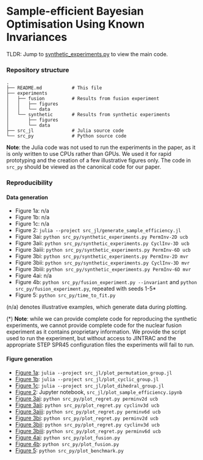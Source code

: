 # Sample-efficient Bayesian Optimisation Using Known Invariances

TLDR: Jump to [synthetic_experiments.py](https://github.com/theo-brown/bayesopt_with_invariances/blob/697f2b7163d50a1264e0effd955fef93d8cd8f49/src_py/synthetic_experiments.py#L109) to view the main code.

### Repository structure
```
.
├── README.md           # This file
├── experiments
│   ├── fusion          # Results from fusion experiment
│   │   ├── figures     
│   │   └── data        
│   └── synthetic       # Results from synthetic experiments
│       ├── figures     
│       └── data        
├── src_jl              # Julia source code
└── src_py              # Python source code
```

**Note**: the Julia code was not used to run the experiments in the paper, as it is only written to use CPUs rather than GPUs. We used it for rapid prototyping and the creation of a few illustrative figures only. The code in `src_py` should be viewed as the canonical code for our paper.

### Reproducibility

#### Data generation

- Figure 1a: n/a
- Figure 1b: n/a
- Figure 1c: n/a
- Figure 2: ```julia --project src_jl/generate_sample_efficiency.jl```
- Figure 3ai: ```python src_py/synthetic_experiments.py PermInv-2D ucb```
- Figure 3aii: ```python src_py/synthetic_experiments.py CyclInv-3D ucb```
- Figure 3aiii: ```python src_py/synthetic_experiments.py PermInv-6D ucb```
- Figure 3bi: ```python src_py/synthetic_experiments.py PermInv-2D mvr```
- Figure 3bii: ```python src_py/synthetic_experiments.py CyclInv-3D mvr```
- Figure 3biii: ```python src_py/synthetic_experiments.py PermInv-6D mvr```
- Figure 4ai: n/a
- Figure 4b: ```python src_py/fusion_experiment.py --invariant``` and ```python src_py/fusion_experiment.py```, repeated with seeds 1-5*
- Figure 5: ```python src_py/time_to_fit.py```

(n/a) denotes illustrative examples, which generate data during plotting.

(*) **Note**: while we can provide complete code for reproducing the synthetic experiments, we cannot provide complete code for the nuclear fusion experiment as it contains proprietary information.
We provide the script used to run the experiment, but without access to JINTRAC and the appropriate STEP SPR45 configuration files the experiments will fail to run.


#### Figure generation

- [Figure 1a](experiments/synthetic/figures/permutation_group.pdf): ```julia --project src_jl/plot_permutation_group.jl```
- [Figure 1b](experiments/synthetic/figures/cyclic_group.png): ```julia --project src_jl/plot_cyclic_group.jl```
- [Figure 1c](experiments/synthetic/figures/dihedral_group.pdf): ```julia --project src_jl/plot_dihedral_group.jl```
- [Figure 2](experiments/synthetic/figures/sample_efficiency.pdf): Jupyter notebook, ```src_jl/plot_sample_efficiency.ipynb```
- [Figure 3ai](experiments/synthetic/figures/perminv2d_ucb_regret.pdf): ```python src_py/plot_regret.py perminv2d ucb```
- [Figure 3aii](experiments/synthetic/figures/cyclinv3d_ucb_regret.pdf): ```python src_py/plot_regret.py cyclinv3d ucb```
- [Figure 3aiii](experiments/synthetic/figures/perminv6d_ucb_regret.pdf): ```python src_py/plot_regret.py perminv6d ucb```
- [Figure 3bi](experiments/synthetic/figures/perminv2d_mvr_regret.pdf): ```python src_py/plot_regret.py perminv2d ucb```
- [Figure 3bii](experiments/synthetic/figures/cyclinv3d_mvr_regret.pdf): ```python src_py/plot_regret.py cyclinv3d ucb```
- [Figure 3biii](experiments/synthetic/figures/perminv6d_mvr_regret.pdf): ```python src_py/plot_regret.py perminv6d ucb```
- [Figure 4ai](): ```python src_py/plot_fusion.py```
- [Figure 4b](): ```python src_py/plot_fusion.py```
- [Figure 5](experiments/synthetic/figures/time_benchmark.pdf): ```python src_py/plot_benchmark.py```
